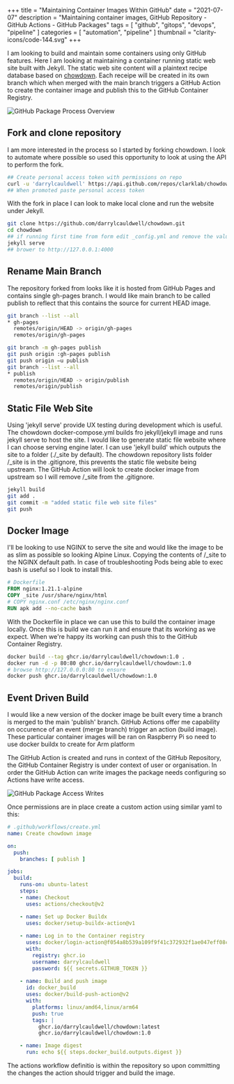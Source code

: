 +++
title = "Maintaining Container Images Within GitHub"
date = "2021-07-07"
description = "Maintaining container images, GitHub Repository - GitHub Actions - GitHub Packages"
tags = [
    "github",
    "gitops",
    "devops",
    "pipeline"
]
categories = [
    "automation",
    "pipeline"
]
thumbnail = "clarity-icons/code-144.svg"
+++

I am looking to build and maintain some containers using only GitHub features. Here I am looking at maintaining a container running static web site built with Jekyll. The static web site content will a plaintext recipe database based on [chowdown](https://chowdown.io/). Each receipe will be created in its own branch which when merged with the main branch triggers a GitHub Action to create the container image and publish this to the GitHub Container Registry.

![GitHub Package Process Overview](/images/git-action-container-overview.drawio.png)

## Fork and clone repository

I am more interested in the process so I started by forking chowdown.  I look to automate where possible so used this opportunity to look at using the API to perform the fork.

```bash
## Create personal access token with permissions on repo
curl -u 'darrylcauldwell' https://api.github.com/repos/clarklab/chowdown/forks -d ''
## When promoted paste personal access token
```

With the fork in place I can look to make local clone and run the website under Jekyll.

```bash
git clone https://github.com/darrylcauldwell/chowdown.git
cd chowdown
## if running first time from form edit _config.yml and remove the value for key baseurl: otherwise it doesn't start properly
jekyll serve
## brower to http://127.0.0.1:4000
```

## Rename Main Branch

The repository forked from looks like it is hosted from GitHub Pages and contains single gh-pages branch.  I would like  main branch to be called publish to reflect that this contains the source for current HEAD image.

```bash
git branch --list --all
* gh-pages
  remotes/origin/HEAD -> origin/gh-pages
  remotes/origin/gh-pages

git branch -m gh-pages publish
git push origin :gh-pages publish
git push origin –u publish
git branch --list --all
* publish
  remotes/origin/HEAD -> origin/publish
  remotes/origin/publish
```

## Static File Web Site

Using 'jekyll serve' provide UX testing during development which is useful. The chowdown docker-compose.yml builds fro jekyll/jekyll image and runs jekyll serve to host the site. I would like to generate static file website where I can choose serving engine later. I can use 'jekyll build' which outputs the site to a folder (./_site by default). The chowdown repository lists folder /_site is in the .gitignore, this prevents the static file website being upstream. The GitHub Action will look to create docker image from upstream so I will remove /_site from the .gitignore.

```bash
jekyll build
git add .
git commit -m "added static file web site files"
git push
```

## Docker Image

I'll be looking to use NGINX to serve the site and would like the image to be as slim as possible so looking Alpine Linux. Copying the contents of /_site to the NGINX default path. In case of troubleshooting Pods being able to exec bash is useful so I look to install this.

```Dockerfile
# Dockerfile
FROM nginx:1.21.1-alpine
COPY _site /usr/share/nginx/html
# COPY nginx.conf /etc/nginx/nginx.conf
RUN apk add --no-cache bash
```

With the Dockerfile in place we can use this to build the container image locally. Once this is build we can run it and ensure that its working as we expect. When we're happy its working can push this to the GitHub Container Registry.

```bash
docker build --tag ghcr.io/darrylcauldwell/chowdown:1.0 .
docker run -d -p 80:80 ghcr.io/darrylcauldwell/chowdown:1.0
# browse http://127.0.0.0:80 to ensure 
docker push ghcr.io/darrylcauldwell/chowdown:1.0
```

## Event Driven Build

I would like a new version of the docker image be built every time a branch is merged to the main 'publish' branch. GitHub Actions offer me capability on occurence of an event (merge branch) trigger an action (build image). These particular container images will be ran on Raspberry Pi so need to use docker buildx to create for Arm platform

The GitHub Action is created and runs in context of the GitHub Repository,  the GitHub Container Registry is under context of user or organisation. In order the GitHub Action can write images the package needs configuring so Actions have write access.

![GitHub Package Access Writes](/images/git-action-container-access.png)

Once permissions are in place create a custom action using similar yaml to this:

```yaml
# .github/workflows/create.yml
name: Create chowdown image

on:
  push:
    branches: [ publish ]

jobs:
  build:
    runs-on: ubuntu-latest
    steps:
    - name: Checkout
      uses: actions/checkout@v2

    - name: Set up Docker Buildx
      uses: docker/setup-buildx-action@v1
      
    - name: Log in to the Container registry
      uses: docker/login-action@f054a8b539a109f9f41c372932f1ae047eff08c9
      with:
        registry: ghcr.io
        username: darrylcauldwell
        password: ${{ secrets.GITHUB_TOKEN }}
          
    - name: Build and push image
      id: docker_build
      uses: docker/build-push-action@v2
      with:
        platforms: linux/amd64,linux/arm64
        push: true
        tags: |
          ghcr.io/darrylcauldwell/chowdown:latest
          ghcr.io/darrylcauldwell/chowdown:1.0

    - name: Image digest
      run: echo ${{ steps.docker_build.outputs.digest }}
```

The actions workflow definitio is within the repository so upon committing the changes the action should trigger and build the image.

